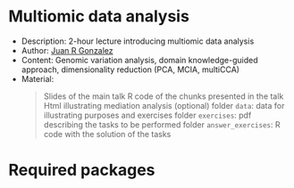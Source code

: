 # Multiomic data analysis

- Description: 2-hour lecture introducing multiomic data analysis
- Author: [Juan R Gonzalez](https://github.com/isglobal-brge/)
- Content: Genomic variation analysis, domain knowledge-guided approach, dimensionality reduction (PCA, MCIA, multiCCA)
- Material: 
  > Slides of the main talk
  > R code of the chunks presented in the talk
  > Html illustrating mediation analysis (optional)
  > folder `data`: data for illustrating purposes and exercises
  > folder `exercises`: pdf describing the tasks to be performed
  > folder `answer_exercises`: R code with the solution of the tasks

# Required packages